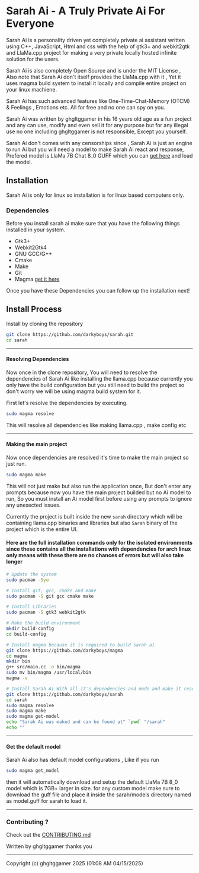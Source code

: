# Sarah Ai - A Truly Private Ai For Everyone
Sarah Ai is a personality driven yet completely private ai assistant written using C++, JavaScript, Html and css with the help of gtk3+ and webkit2gtk and LlaMa.cpp project for making a very private locally hosted infinite solution for the users.

Sarah Ai is also completely Open Source and is under the MIT License , Also note that Sarah Ai don't itself provides the LlaMa.cpp with it , Yet it uses magma build system to install it locally and compile entire project on your linux machiene.

Sarah Ai has such advanced features like One-Time-Chat-Memory (OTCM) & Feelings , Emotions etc. All for free and no one can spy on you.

Sarah Ai was written by ghgltggamer in his 16 years old age as a fun project and any can use, modify and even sell it for any purpose but for any illegal use no one including ghgltggamer is not responsible, Except you yourself.

Sarah Ai don't comes with any censorships since , Sarah Ai is just an engine to run Ai but you will need a model to make Sarah Ai react and response, Prefered model is LlaMa 7B Chat 8_0 GUFF which you can [get here](https://huggingface.co/TheBloke/Llama-2-7B-Chat-GGUF/resolve/main/llama-2-7b-chat.Q8_0.gguf) and load the model.


## Installation
Sarah Ai is only for linux so installation is for linux based computers only.

### Dependencies 
Before you install sarah ai make sure that you have the following things installed in your system.
 - Gtk3+
 - Webkit2Gtk4
 - GNU GCC/G++
 - Cmake 
 - Make
 - Git
 - Magma [get it here](https://github.com/darkyboys/magma)

Once you have these Dependencies you can follow up the installation next!

## Install Process
Install by cloning the repository
```bash
git clone https://github.com/darkyboys/sarah.git
cd sarah
```
---
#### Resolving Dependencies

Now once in the clone repository, You will need to resolve the dependencies of Sarah Ai like installing the llama.cpp because currently you only have the build configuration but you still need to build the project so don't worry we will be using magma build system for it.

First let's resolve the dependencies by executing.
```bash
sudo magma resolve
```
This will resolve all dependencies like making llama.cpp , make config etc

---

#### Making the main project
Now once dependencies are resolved it's time to make the main project so just run.
```bash
sudo magma make
```
This will not just make but also run the application once, But don't enter any prompts because now you have the main project builded but no Ai model to run, So you must install an Ai model first before using any prompts to ignore any unexected issues.

Currently the project is built inside the new `sarah` directory which will be containing llama.cpp binaries and libraries but also `Sarah` binary of the project which is the entire UI.

#### Here are the full installation commands only for the isolated environments since these contains all the installations with dependencies for arch linux only means with these there are no chances of errors but will also take longer
```bash
# Update the system
sudo pacman -Syu

# Install git, gcc, cmake and make
sudo pacman -S git gcc cmake make

# Install Libraries
sudo pacman -S gtk3 webkit2gtk

# Make the build environment
mkdir build-config
cd build-config

# Install magma because it is required to build sarah ai
git clone https://github.com/darkyboys/magma
cd magma
mkdir bin
g++ src/main.cc -o bin/magma
sudo mv bin/magma /usr/local/bin
magma -v

# Install Sarah Ai With all it's dependencies and mode and make it ready to use
git clone https://github.com/darkyboys/sarah
cd sarah
sudo magma resolve
sudo magma make
sudo magma get-model
echo "Sarah Ai was maked and can be found at" `pwd` "/sarah"
echo ""
```

---

#### Get the default model
Sarah Ai also has default model configurations , Like if you run
```bash
sudo magma get_model
```
then it will automatically download and setup the default LlaMa 7B 8_0 model which is 7GB+ larger in size. for any custom model make sure to download the guff file and place it inside the sarah/models directory named as model.guff for sarah to load it.

--- 

### Contributing ?
Check out the [CONTRIBUTING.md](CONTRIBUTING.md)

Written by ghgltggamer 
thanks you

---

Copyright (c) ghgltggamer 2025 (01:08 AM 04/15/2025)
